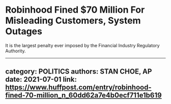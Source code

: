 # Robinhood Fined $70 Million For Misleading Customers, System Outages

It is the largest penalty ever imposed by the Financial Industry Regulatory Authority.

---
category: POLITICS
authors: STAN CHOE, AP
date: 2021-07-01
link: https://www.huffpost.com/entry/robinhood-fined-70-million_n_60dd62a7e4b0ecf711e1b619
---
